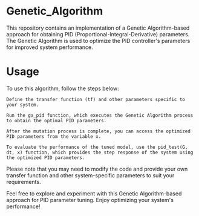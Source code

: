 # Genetic_Algorithm
This repository contains an implementation of a Genetic Algorithm-based approach for obtaining PID (Proportional-Integral-Derivative) parameters. The Genetic Algorithm is used to optimize the PID controller's parameters for improved system performance.

# Usage
To use this algorithm, follow the steps below:

    Define the transfer function (tf) and other parameters specific to your system.

    Run the ga_pid function, which executes the Genetic Algorithm process to obtain the optimal PID parameters.

    After the mutation process is complete, you can access the optimized PID parameters from the variable x.

    To evaluate the performance of the tuned model, use the pid_test(G, dt, x) function, which provides the step response of the system using the optimized PID parameters.

Please note that you may need to modify the code and provide your own transfer function and other system-specific parameters to suit your requirements.

Feel free to explore and experiment with this Genetic Algorithm-based approach for PID parameter tuning. Enjoy optimizing your system's performance!
